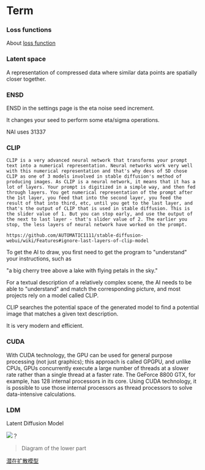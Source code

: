 # Term




### Loss functions

About [loss function](https://fangkaipeng.com/?p=2056#header-id-16)

### Latent space

A representation of compressed data where similar data points are spatially closer together.

### ENSD

ENSD in the settings page is the eta noise seed increment.

It changes your seed to perform some eta/sigma operations.

NAI uses 31337


### CLIP

```
CLIP is a very advanced neural network that transforms your prompt text into a numerical representation. Neural networks work very well with this numerical representation and that's why devs of SD chose CLIP as one of 3 models involved in stable diffusion's method of producing images. As CLIP is a neural network, it means that it has a lot of layers. Your prompt is digitized in a simple way, and then fed through layers. You get numerical representation of the prompt after the 1st layer, you feed that into the second layer, you feed the result of that into third, etc, until you get to the last layer, and that's the output of CLIP that is used in stable diffusion. This is the slider value of 1. But you can stop early, and use the output of the next to last layer - that's slider value of 2. The earlier you stop, the less layers of neural network have worked on the prompt.

https://github.com/AUTOMATIC1111/stable-diffusion-webui/wiki/Features#ignore-last-layers-of-clip-model
```

To get the AI to draw, you first need to get the program to "understand" your instructions, such as

"a big cherry tree above a lake with flying petals in the sky."

For a textual description of a relatively complex scene, the AI needs to be able to "understand" and match the corresponding picture, and most projects rely on a model called CLIP.

CLIP searches the potential space of the generated model to find a potential image that matches a given text description.

It is very modern and efficient.


### CUDA


With CUDA technology, the GPU can be used for general purpose processing (not just graphics); this approach is called GPGPU, and unlike CPUs, GPUs concurrently execute a large number of threads at a slower rate rather than a single thread at a faster rate. The GeForce 8800 GTX, for example, has 128 internal processors in its core. Using CUDA technology, it is possible to use those internal processors as thread processors to solve data-intensive calculations.


### LDM

Latent Diffusion Model

![？](https://user-images.githubusercontent.com/75739606/198675128-c2c849d0-d024-468b-80c4-374f13e933e3.png)
>Diagram of the lower part

[潜在扩散模型](https://zhuanlan.zhihu.com/p/573984443)

